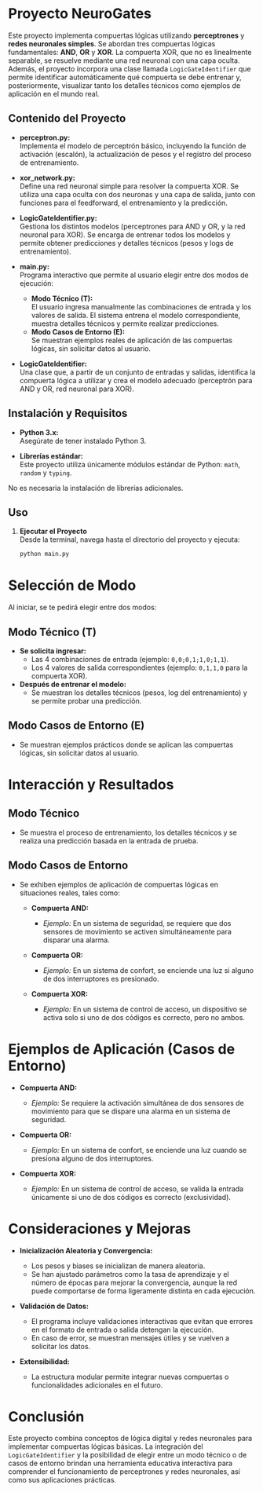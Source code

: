 # Proyecto NeuroGates

Este proyecto implementa compuertas lógicas utilizando **perceptrones** y **redes neuronales simples**. Se abordan tres compuertas lógicas fundamentales: **AND**, **OR** y **XOR**. La compuerta XOR, que no es linealmente separable, se resuelve mediante una red neuronal con una capa oculta. Además, el proyecto incorpora una clase llamada `LogicGateIdentifier` que permite identificar automáticamente qué compuerta se debe entrenar y, posteriormente, visualizar tanto los detalles técnicos como ejemplos de aplicación en el mundo real.

## Contenido del Proyecto

- **perceptron.py:**  
  Implementa el modelo de perceptrón básico, incluyendo la función de activación (escalón), la actualización de pesos y el registro del proceso de entrenamiento.

- **xor_network.py:**  
  Define una red neuronal simple para resolver la compuerta XOR. Se utiliza una capa oculta con dos neuronas y una capa de salida, junto con funciones para el feedforward, el entrenamiento y la predicción.

- **LogicGateIdentifier.py:**  
  Gestiona los distintos modelos (perceptrones para AND y OR, y la red neuronal para XOR). Se encarga de entrenar todos los modelos y permite obtener predicciones y detalles técnicos (pesos y logs de entrenamiento).

- **main.py:**  
  Programa interactivo que permite al usuario elegir entre dos modos de ejecución:
  - **Modo Técnico (T):**  
    El usuario ingresa manualmente las combinaciones de entrada y los valores de salida. El sistema entrena el modelo correspondiente, muestra detalles técnicos y permite realizar predicciones.
  - **Modo Casos de Entorno (E):**  
    Se muestran ejemplos reales de aplicación de las compuertas lógicas, sin solicitar datos al usuario.

- **LogicGateIdentifier:**  
  Una clase que, a partir de un conjunto de entradas y salidas, identifica la compuerta lógica a utilizar y crea el modelo adecuado (perceptrón para AND y OR, red neuronal para XOR).

## Instalación y Requisitos

- **Python 3.x:**  
  Asegúrate de tener instalado Python 3.
  
- **Librerías estándar:**  
  Este proyecto utiliza únicamente módulos estándar de Python: `math`, `random` y `typing`.

No es necesaria la instalación de librerías adicionales.

## Uso

1. **Ejecutar el Proyecto**  
   Desde la terminal, navega hasta el directorio del proyecto y ejecuta:
   ```bash
   python main.py

# Selección de Modo

Al iniciar, se te pedirá elegir entre dos modos:

## Modo Técnico (T)
- **Se solicita ingresar:**
  - Las 4 combinaciones de entrada (ejemplo: `0,0;0,1;1,0;1,1`).
  - Los 4 valores de salida correspondientes (ejemplo: `0,1,1,0` para la compuerta XOR).
- **Después de entrenar el modelo:**
  - Se muestran los detalles técnicos (pesos, log del entrenamiento) y se permite probar una predicción.

## Modo Casos de Entorno (E)
- Se muestran ejemplos prácticos donde se aplican las compuertas lógicas, sin solicitar datos al usuario.

# Interacción y Resultados

## Modo Técnico
- Se muestra el proceso de entrenamiento, los detalles técnicos y se realiza una predicción basada en la entrada de prueba.

## Modo Casos de Entorno
- Se exhiben ejemplos de aplicación de compuertas lógicas en situaciones reales, tales como:

  - **Compuerta AND:**
    - *Ejemplo:* En un sistema de seguridad, se requiere que dos sensores de movimiento se activen simultáneamente para disparar una alarma.
  
  - **Compuerta OR:**
    - *Ejemplo:* En un sistema de confort, se enciende una luz si alguno de dos interruptores es presionado.
  
  - **Compuerta XOR:**
    - *Ejemplo:* En un sistema de control de acceso, un dispositivo se activa solo si uno de dos códigos es correcto, pero no ambos.

# Ejemplos de Aplicación (Casos de Entorno)

- **Compuerta AND:**
  - *Ejemplo:* Se requiere la activación simultánea de dos sensores de movimiento para que se dispare una alarma en un sistema de seguridad.
  
- **Compuerta OR:**
  - *Ejemplo:* En un sistema de confort, se enciende una luz cuando se presiona alguno de dos interruptores.
  
- **Compuerta XOR:**
  - *Ejemplo:* En un sistema de control de acceso, se valida la entrada únicamente si uno de dos códigos es correcto (exclusividad).

# Consideraciones y Mejoras

- **Inicialización Aleatoria y Convergencia:**
  - Los pesos y biases se inicializan de manera aleatoria.
  - Se han ajustado parámetros como la tasa de aprendizaje y el número de épocas para mejorar la convergencia, aunque la red puede comportarse de forma ligeramente distinta en cada ejecución.
  
- **Validación de Datos:**
  - El programa incluye validaciones interactivas que evitan que errores en el formato de entrada o salida detengan la ejecución.
  - En caso de error, se muestran mensajes útiles y se vuelven a solicitar los datos.
  
- **Extensibilidad:**
  - La estructura modular permite integrar nuevas compuertas o funcionalidades adicionales en el futuro.

# Conclusión

Este proyecto combina conceptos de lógica digital y redes neuronales para implementar compuertas lógicas básicas. La integración del `LogicGateIdentifier` y la posibilidad de elegir entre un modo técnico o de casos de entorno brindan una herramienta educativa interactiva para comprender el funcionamiento de perceptrones y redes neuronales, así como sus aplicaciones prácticas.
